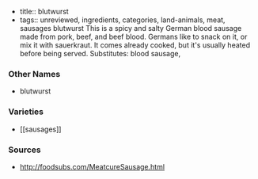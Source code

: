 - title:: blutwurst
- tags:: unreviewed, ingredients, categories, land-animals, meat, sausages
blutwurst This is a spicy and salty German blood sausage made from pork, beef, and beef blood. Germans like to snack on it, or mix it with sauerkraut. It comes already cooked, but it's usually heated before being served. Substitutes: blood sausage,

### Other Names

* blutwurst

### Varieties

* [[sausages]]

### Sources
* http://foodsubs.com/MeatcureSausage.html
